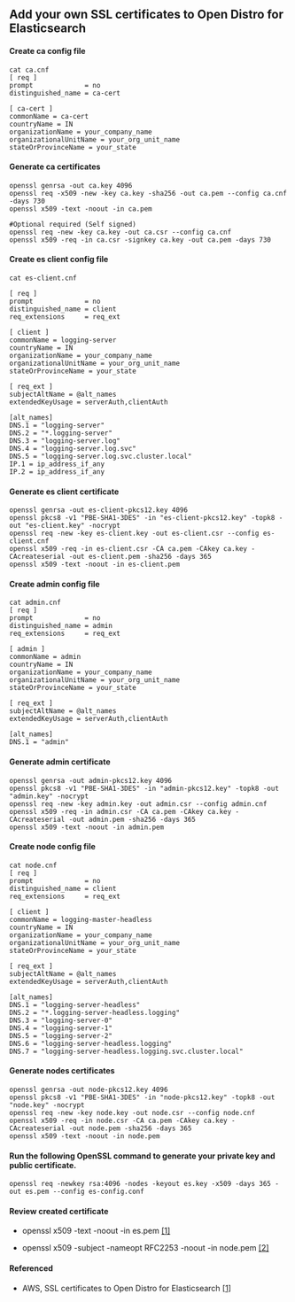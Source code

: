 ## Add your own SSL certificates to Open Distro for Elasticsearch

#### Create ca config file
```
cat ca.cnf
[ req ]
prompt             = no
distinguished_name = ca-cert

[ ca-cert ]
commonName = ca-cert
countryName = IN
organizationName = your_company_name
organizationalUnitName = your_org_unit_name
stateOrProvinceName = your_state
```

#### Generate ca certificates
```
openssl genrsa -out ca.key 4096
openssl req -x509 -new -key ca.key -sha256 -out ca.pem --config ca.cnf -days 730
openssl x509 -text -noout -in ca.pem

#Optional required (Self signed)
openssl req -new -key ca.key -out ca.csr --config ca.cnf
openssl x509 -req -in ca.csr -signkey ca.key -out ca.pem -days 730
```

#### Create es client config file
```
cat es-client.cnf

[ req ]
prompt             = no
distinguished_name = client
req_extensions     = req_ext

[ client ]
commonName = logging-server
countryName = IN
organizationName = your_company_name
organizationalUnitName = your_org_unit_name
stateOrProvinceName = your_state

[ req_ext ]
subjectAltName = @alt_names
extendedKeyUsage = serverAuth,clientAuth

[alt_names]
DNS.1 = "logging-server"
DNS.2 = "*.logging-server"
DNS.3 = "logging-server.log"
DNS.4 = "logging-server.log.svc"
DNS.5 = "logging-server.log.svc.cluster.local"
IP.1 = ip_address_if_any
IP.2 = ip_address_if_any
```

#### Generate es client certificate
```
openssl genrsa -out es-client-pkcs12.key 4096
openssl pkcs8 -v1 "PBE-SHA1-3DES" -in "es-client-pkcs12.key" -topk8 -out "es-client.key" -nocrypt
openssl req -new -key es-client.key -out es-client.csr --config es-client.cnf
openssl x509 -req -in es-client.csr -CA ca.pem -CAkey ca.key -CAcreateserial -out es-client.pem -sha256 -days 365
openssl x509 -text -noout -in es-client.pem
```

#### Create admin config file
```
cat admin.cnf
[ req ]
prompt             = no
distinguished_name = admin
req_extensions     = req_ext

[ admin ]
commonName = admin
countryName = IN
organizationName = your_company_name
organizationalUnitName = your_org_unit_name
stateOrProvinceName = your_state

[ req_ext ]
subjectAltName = @alt_names
extendedKeyUsage = serverAuth,clientAuth

[alt_names]
DNS.1 = "admin"
```

#### Generate admin certificate
```
openssl genrsa -out admin-pkcs12.key 4096
openssl pkcs8 -v1 "PBE-SHA1-3DES" -in "admin-pkcs12.key" -topk8 -out "admin.key" -nocrypt
openssl req -new -key admin.key -out admin.csr --config admin.cnf
openssl x509 -req -in admin.csr -CA ca.pem -CAkey ca.key -CAcreateserial -out admin.pem -sha256 -days 365
openssl x509 -text -noout -in admin.pem
```

#### Create node config file

```
cat node.cnf
[ req ]
prompt             = no
distinguished_name = client
req_extensions     = req_ext

[ client ]
commonName = logging-master-headless
countryName = IN
organizationName = your_company_name
organizationalUnitName = your_org_unit_name
stateOrProvinceName = your_state

[ req_ext ]
subjectAltName = @alt_names
extendedKeyUsage = serverAuth,clientAuth

[alt_names]
DNS.1 = "logging-server-headless"
DNS.2 = "*.logging-server-headless.logging"
DNS.3 = "logging-server-0"
DNS.4 = "logging-server-1"
DNS.5 = "logging-server-2"
DNS.6 = "logging-server-headless.logging"
DNS.7 = "logging-server-headless.logging.svc.cluster.local"
```
#### Generate nodes certificates
```
openssl genrsa -out node-pkcs12.key 4096
openssl pkcs8 -v1 "PBE-SHA1-3DES" -in "node-pkcs12.key" -topk8 -out "node.key" -nocrypt
openssl req -new -key node.key -out node.csr --config node.cnf
openssl x509 -req -in node.csr -CA ca.pem -CAkey ca.key -CAcreateserial -out node.pem -sha256 -days 365
openssl x509 -text -noout -in node.pem
```

#### Run the following OpenSSL command to generate your private key and public certificate.
```
openssl req -newkey rsa:4096 -nodes -keyout es.key -x509 -days 365 -out es.pem --config es-config.conf
```

#### Review created certificate
+ openssl x509 -text -noout -in es.pem [[1]](https://www.ibm.com/support/knowledgecenter/SSMNED_5.0.0/com.ibm.apic.cmc.doc/task_apionprem_gernerate_self_signed_openSSL.html)

+ openssl x509 -subject -nameopt RFC2253 -noout -in node.pem [[2]](https://opendistro.github.io/for-elasticsearch-docs/docs/troubleshoot/tls/#view-contents-of-pem-certificates)

#### Referenced
+ AWS, SSL certificates to Open Distro for Elasticsearch [[1]](https://aws.amazon.com/blogs/opensource/add-ssl-certificates-open-distro-for-elasticsearch/)
